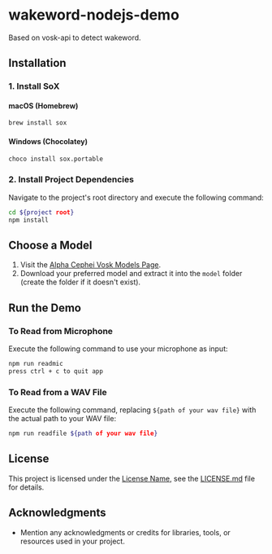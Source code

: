 # wakeword-nodejs-demo

Based on vosk-api to detect wakeword.

## Installation

### 1. Install SoX

#### macOS (Homebrew)
```bash
brew install sox
```

#### Windows (Chocolatey)
```bash
choco install sox.portable
```

### 2. Install Project Dependencies

Navigate to the project's root directory and execute the following command:

```bash
cd ${project root}
npm install
```

## Choose a Model

1. Visit the [Alpha Cephei Vosk Models Page](https://alphacephei.com/vosk/models).
2. Download your preferred model and extract it into the `model` folder (create the folder if it doesn't exist).

## Run the Demo

### To Read from Microphone

Execute the following command to use your microphone as input:

```bash
npm run readmic
press ctrl + c to quit app
```

### To Read from a WAV File

Execute the following command, replacing `${path of your wav file}` with the actual path to your WAV file:

```bash
npm run readfile ${path of your wav file}
```

## License

This project is licensed under the [License Name](URL), see the [LICENSE.md](LICENSE.md) file for details.

## Acknowledgments

- Mention any acknowledgments or credits for libraries, tools, or resources used in your project.

